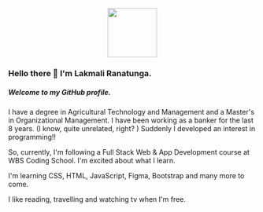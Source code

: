 <div id="header" align="center">
  <img src="https://media.giphy.com/media/M9gbBd9nbDrOTu1Mqx/giphy.gif" width="100"/>
</div>

### Hello there 👋 I'm Lakmali Ranatunga. 

##### Welcome to my GitHub profile.


I have a degree in Agricultural Technology and Management and a Master's in Organizational Management. I have been working as a banker for the last 8 years. (I know, quite unrelated, right?  ) Suddenly I developed an interest in programming!!

So, currently, I'm following a Full Stack Web & App Development course at WBS Coding School. I'm excited about what I learn. 

I'm learning CSS, HTML, JavaScript, Figma, Bootstrap and many more to come.

I like reading, travelling and watching tv when I'm free.
<!--
**lranatunga/lranatunga** is a ✨ _special_ ✨ repository because its `README.md` (this file) appears on your GitHub profile.

Here are some ideas to get you started:

- 🔭 I’m currently working on ...
- 🌱 I’m currently learning ...
- 👯 I’m looking to collaborate on ...
- 🤔 I’m looking for help with ...
- 💬 Ask me about ...
- 📫 How to reach me: ...
- 😄 Pronouns: ...
- ⚡ Fun fact: ...
-->

